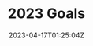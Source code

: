 ---
title: "2023 Goals"
description: 
slug: 2023-goals
date: 2023-04-17T01:25:04Z
image: 
math: 
hidden: false
comments: true
draft: true
categories:
    - Web Design
tags:
    - Hello World
    - Static Website
    - Hugo Go
    - Website Design
---